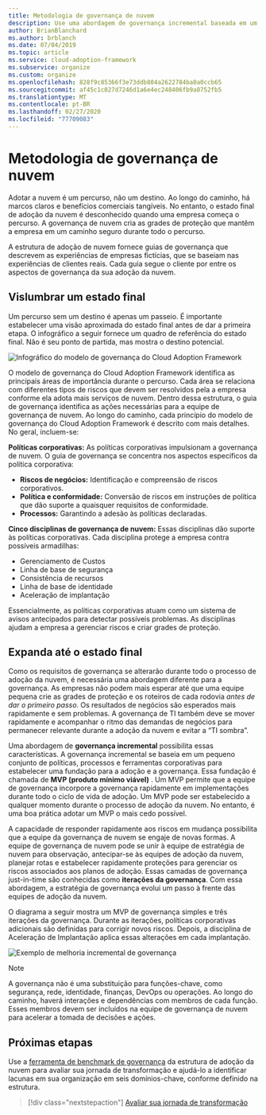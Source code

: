 ```yaml
---
title: Metodologia de governança de nuvem
description: Use uma abordagem de governança incremental baseada em um MVP (produto viável) mínimo para dar suporte a políticas corporativas e se mover rapidamente para a adoção da nuvem.
author: BrianBlanchard
ms.author: brblanch
ms.date: 07/04/2019
ms.topic: article
ms.service: cloud-adoption-framework
ms.subservice: organize
ms.custom: organize
ms.openlocfilehash: 828f9c85366f3e73ddb804a2622784ba0a0ccb65
ms.sourcegitcommit: af45c1c027d7246d1a6e4ec248406fb9a8752fb5
ms.translationtype: MT
ms.contentlocale: pt-BR
ms.lasthandoff: 02/27/2020
ms.locfileid: "77709083"
---
```

# <a name="cloud-governance-methodology"></a>Metodologia de governança de nuvem

Adotar a nuvem é um percurso, não um destino. Ao longo do caminho, há marcos claros e benefícios comerciais tangíveis. No entanto, o estado final de adoção da nuvem é desconhecido quando uma empresa começa o percurso. A governança de nuvem cria as grades de proteção que mantêm a empresa em um caminho seguro durante todo o percurso.

A estrutura de adoção de nuvem fornece guias de governança que descrevem as experiências de empresas fictícias, que se baseiam nas experiências de clientes reais. Cada guia segue o cliente por entre os aspectos de governança da sua adoção da nuvem.

## <a name="envision-an-end-state"></a>Vislumbrar um estado final

Um percurso sem um destino é apenas um passeio. É importante estabelecer uma visão aproximada do estado final antes de dar a primeira etapa. O infográfico a seguir fornece um quadro de referência do estado final. Não é seu ponto de partida, mas mostra o destino potencial.

![Infográfico do modelo de governança do Cloud Adoption Framework](../_images/operational-transformation-govern-highres.png)

O modelo de governança do Cloud Adoption Framework identifica as principais áreas de importância durante o percurso. Cada área se relaciona com diferentes tipos de riscos que devem ser resolvidos pela a empresa conforme ela adota mais serviços de nuvem. Dentro dessa estrutura, o guia de governança identifica as ações necessárias para a equipe de governança de nuvem. Ao longo do caminho, cada princípio do modelo de governança do Cloud Adoption Framework é descrito com mais detalhes. No geral, incluem-se:

**Políticas corporativas:** As políticas corporativas impulsionam a governança de nuvem. O guia de governança se concentra nos aspectos específicos da política corporativa:

- **Riscos de negócios:** Identificação e compreensão de riscos corporativos.
- **Política e conformidade:** Conversão de riscos em instruções de política que dão suporte a quaisquer requisitos de conformidade.
- **Processos:** Garantindo a adesão às políticas declaradas.

**Cinco disciplinas de governança de nuvem:** Essas disciplinas dão suporte às políticas corporativas. Cada disciplina protege a empresa contra possíveis armadilhas:

- Gerenciamento de Custos
- Linha de base de segurança
- Consistência de recursos
- Linha de base de identidade
- Aceleração de implantação

Essencialmente, as políticas corporativas atuam como um sistema de avisos antecipados para detectar possíveis problemas. As disciplinas ajudam a empresa a gerenciar riscos e criar grades de proteção.

## <a name="grow-to-the-end-state"></a>Expanda até o estado final

Como os requisitos de governança se alterarão durante todo o processo de adoção da nuvem, é necessária uma abordagem diferente para a governança. As empresas não podem mais esperar até que uma equipe pequena crie as grades de proteção e os roteiros de cada rodovia *antes de dar o primeiro passo*. Os resultados de negócios são esperados mais rapidamente e sem problemas. A governança de TI também deve se mover rapidamente e acompanhar o ritmo das demandas de negócios para permanecer relevante durante a adoção da nuvem e evitar a “TI sombra”.

Uma abordagem de **governança incremental** possibilita essas características. A governança incremental se baseia em um pequeno conjunto de políticas, processos e ferramentas corporativas para estabelecer uma fundação para a adoção e a governança. Essa fundação é chamada de **MVP (produto mínimo viável)** . Um MVP permite que a equipe de governança incorpore a governança rapidamente em implementações durante todo o ciclo de vida de adoção. Um MVP pode ser estabelecido a qualquer momento durante o processo de adoção da nuvem. No entanto, é uma boa prática adotar um MVP o mais cedo possível.

A capacidade de responder rapidamente aos riscos em mudança possibilita que a equipe da governança de nuvem se engaje de novas formas. A equipe de governança de nuvem pode se unir à equipe de estratégia de nuvem para observação, antecipar-se às equipes de adoção da nuvem, planejar rotas e estabelecer rapidamente proteções para gerenciar os riscos associados aos planos de adoção. Essas camadas de governança just-in-time são conhecidas como **iterações da governança**. Com essa abordagem, a estratégia de governança evolui um passo à frente das equipes de adoção da nuvem.

O diagrama a seguir mostra um MVP de governança simples e três iterações da governança. Durante as iterações, políticas corporativas adicionais são definidas para corrigir novos riscos. Depois, a disciplina de Aceleração de Implantação aplica essas alterações em cada implantação.

![Exemplo de melhoria incremental de governança](../_images/govern/incremental-governance-example.png)

> [!NOTE]
> A governança não é uma substituição para funções-chave, como segurança, rede, identidade, finanças, DevOps ou operações. Ao longo do caminho, haverá interações e dependências com membros de cada função. Esses membros devem ser incluídos na equipe de governança de nuvem para acelerar a tomada de decisões e ações.

## <a name="next-steps"></a>Próximas etapas

Use a [ferramenta de benchmark de governança](https://cafbaseline.com) da estrutura de adoção da nuvem para avaliar sua jornada de transformação e ajudá-lo a identificar lacunas em sua organização em seis domínios-chave, conforme definido na estrutura.

> [!div class="nextstepaction"]
> [Avaliar sua jornada de transformação](./benchmark.md)
